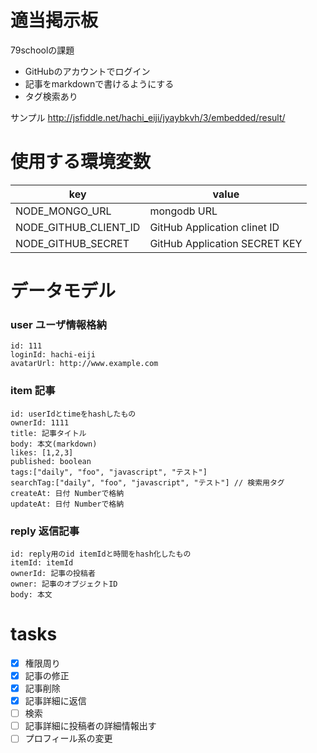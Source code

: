 適当掲示板
========

79schoolの課題

* GitHubのアカウントでログイン
* 記事をmarkdownで書けるようにする
* タグ検索あり

サンプル http://jsfiddle.net/hachi_eiji/jyaybkvh/3/embedded/result/

使用する環境変数
===

 key | value 
-----|------
NODE_MONGO_URL | mongodb URL
NODE_GITHUB_CLIENT_ID | GitHub Application clinet ID
NODE_GITHUB_SECRET | GitHub Application SECRET KEY

データモデル
===

### user ユーザ情報格納

```
id: 111
loginId: hachi-eiji
avatarUrl: http://www.example.com
```


### item 記事

```
id: userIdとtimeをhashしたもの
ownerId: 1111
title: 記事タイトル
body: 本文(markdown)
likes: [1,2,3]
published: boolean
tags:["daily", "foo", "javascript", "テスト"] 
searchTag:["daily", "foo", "javascript", "テスト"] // 検索用タグ
createAt: 日付 Numberで格納
updateAt: 日付 Numberで格納
```

### reply 返信記事

```
id: reply用のid itemIdと時間をhash化したもの
itemId: itemId
ownerId: 記事の投稿者
owner: 記事のオブジェクトID
body: 本文
```

tasks
===

- [x] 権限周り
- [x] 記事の修正
- [x] 記事削除
- [x] 記事詳細に返信
- [ ] 検索
- [ ] 記事詳細に投稿者の詳細情報出す
- [ ] プロフィール系の変更
